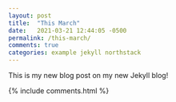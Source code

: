 ```yaml
---
layout: post
title:  "This March"
date:   2021-03-21 12:44:05 -0500
permalink: /this-march/
comments: true
categories: example jekyll northstack
---
```


This is my new blog post on my new Jekyll blog!

{% include comments.html %}
